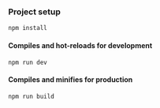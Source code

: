 
### Project setup
```
npm install
```

#### Compiles and hot-reloads for development
```
npm run dev
```

#### Compiles and minifies for production
```
npm run build
```